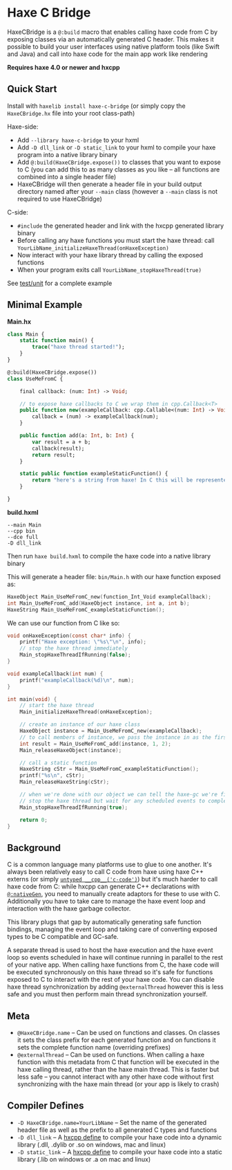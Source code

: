 # Haxe C Bridge

HaxeCBridge is a `@:build` macro that enables calling haxe code from C by exposing classes via an automatically generated C header. This makes it possible to build your user interfaces using native platform tools (like Swift and Java) and call into haxe code for the main app work like rendering

**Requires haxe 4.0 or newer and hxcpp**

## Quick Start

Install with `haxelib install haxe-c-bridge` (or simply copy the `HaxeCBridge.hx` file into your root class-path)

Haxe-side:
- Add `--library haxe-c-bridge` to your hxml
- Add `-D dll_link` or `-D static_link` to your hxml to compile your haxe program into a native library binary
- Add `@:build(HaxeCBridge.expose())` to classes that you want to expose to C (you can add this to as many classes as you like – all functions are combined into a single header file)
- HaxeCBridge will then generate a header file in your build output directory named after your `--main` class (however a `--main` class is not required to use HaxeCBridge)

C-side:
- `#include` the generated header and link with the hxcpp generated library binary
- Before calling any haxe functions you must start the haxe thread: call `YourLibName_initializeHaxeThread(onHaxeException)`
- Now interact with your haxe library thread by calling the exposed functions
- When your program exits call `YourLibName_stopHaxeThread(true)`

See [test/unit](test/unit) for a complete example

## Minimal Example

**Main.hx**
```haxe
class Main {
	static function main() {
		trace("haxe thread started!");
	}
}

@:build(HaxeCBridge.expose())
class UseMeFromC {

	final callback: (num: Int) -> Void;

	// to expose haxe callbacks to C we wrap them in cpp.Callback<T>
	public function new(exampleCallback: cpp.Callable<(num: Int) -> Void>) {
		callback = (num) -> exampleCallback(num);
	}

	public function add(a: Int, b: Int) {
		var result = a + b;
		callback(result);
		return result;
	}

	static public function exampleStaticFunction() {
		return "here's a string from haxe! In C this will be represented as a const char*. When passing haxe object to C, the object will be retained so it's not garbage collected while it's being used in C. When finished with haxe objects, you can call releaseHaxeString() or releaseHaxeObject()";
	}

}
```

**build.hxml**
```hxml
--main Main
--cpp bin
--dce full
-D dll_link
```

Then run `haxe build.hxml` to compile the haxe code into a native library binary

This will generate a header file: `bin/Main.h` with our haxe function exposed as:
```C
HaxeObject Main_UseMeFromC_new(function_Int_Void exampleCallback);
int Main_UseMeFromC_add(HaxeObject instance, int a, int b);
HaxeString Main_UseMeFromC_exampleStaticFunction();
```

We can use our function from C like so:
```C
void onHaxeException(const char* info) {
	printf("Haxe exception: \"%s\"\n", info);
	// stop the haxe thread immediately
	Main_stopHaxeThreadIfRunning(false);
}

void exampleCallback(int num) {
	printf("exampleCallback(%d)\n", num);
}

int main(void) {
	// start the haxe thread
	Main_initializeHaxeThread(onHaxeException);

	// create an instance of our haxe class
	HaxeObject instance = Main_UseMeFromC_new(exampleCallback);
	// to call members of instance, we pass the instance in as the first argument
	int result = Main_UseMeFromC_add(instance, 1, 2);
	Main_releaseHaxeObject(instance);

	// call a static function
	HaxeString cStr = Main_UseMeFromC_exampleStaticFunction();
	printf("%s\n", cStr);
	Main_releaseHaxeString(cStr);

	// when we're done with our object we can tell the haxe-gc we're finished
	// stop the haxe thread but wait for any scheduled events to complete
	Main_stopHaxeThreadIfRunning(true);

	return 0;
}
```

## Background

C is a common language many platforms use to glue to one another. It's always been relatively easy to call C code from haxe using haxe C++ externs (or simply [`untyped __cpp__('c-code')`](https://haxe.org/manual/target-syntax.html)) but it's much harder to call haxe code from C: while hxcpp can generate C++ declarations with [`@:nativeGen`](https://github.com/HaxeFoundation/hxcpp/blob/master/test/extern-lib/api/HaxeApi.hx), you need to manually create adaptors for these to use with C. Additionally you have to take care to manage the haxe event loop and interaction with the haxe garbage collector. 

This library plugs that gap by automatically generating safe function bindings, managing the event loop and taking care of converting exposed types to be C compatible and GC-safe.

A separate thread is used to host the haxe execution and the haxe event loop so events scheduled in haxe will continue running in parallel to the rest of your native app. When calling haxe functions from C, the haxe code will be executed synchronously on this haxe thread so it's safe for functions exposed to C to interact with the rest of your haxe code. You can disable haxe thread synchronization by adding `@externalThread` however this is less safe and you must then perform main thread synchronization yourself.

## Meta
- `@HaxeCBridge.name` – Can be used on functions and classes. On classes it sets the class prefix for each generated function and on functions it sets the complete function name (overriding prefixes)
- `@externalThread` – Can be used on functions. When calling a haxe function with this metadata from C that function will be executed in the haxe calling thread, rather than the haxe main thread. This is faster but less safe – you cannot interact with any other haxe code without first synchronizing with the haxe main thread (or your app is likely to crash)

## Compiler Defines
- `-D HaxeCBridge.name=YourLibName` – Set the name of the generated header file as well as the prefix to all generated C types and functions
- `-D dll_link` – A [hxcpp define](https://haxe.org/manual/target-cpp-defines.html) to compile your haxe code into a dynamic library (.dll, .dylib or .so on windows, mac and linux)
- `-D static_link` – A [hxcpp define](https://haxe.org/manual/target-cpp-defines.html) to compile your haxe code into a static library (.lib on windows or .a on mac and linux)

